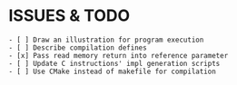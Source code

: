 
# ISSUES & TODO
    - [ ] Draw an illustration for program execution
    - [ ] Describe compilation defines
    - [x] Pass read memory return into reference parameter
    - [ ] Update C instructions' impl generation scripts
    - [ ] Use CMake instead of makefile for compilation